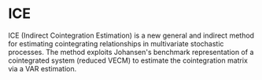 # ICE

ICE (Indirect Cointegration Estimation) is a new general and indirect method for estimating cointegrating relationships in multivariate stochastic processes. The method exploits Johansen's benchmark representation of a cointegrated system (reduced VECM) to estimate the cointegration matrix via a VAR estimation.
